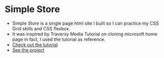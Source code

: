 # Simple Store

- Simple Store is a single page html site I built so I can practice my CSS Grid skills and CSS flexbox.
- It was inspired by Traversy Media Tutorial on cloning microsoft home page in fact, I used the tutorial as reference.
- [Check out the tutorial](https://www.youtube.com/watch?v=uKgn-To1C4Q)
- [See the project](https://simplestore-nei.vercel.app/)
